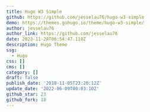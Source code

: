 ```yaml
---
title: Hugo W3 Simple
github: https://github.com/jesselau76/hugo-w3-simple
demo: https://themes.gohugo.io/theme/hugo-w3-simple/
author: jesselau76
author_link: https://github.com/jesselau76
date: 2023-11-28T06:54:47.118Z
description: Hugo Theme
ssg:
  - Hugo
css: []
cms: []
category: []
draft: false
publish_date: '2018-11-05T23:20:12Z'
update_date: '2022-06-09T00:03:10Z'
github_star: 23
github_fork: 18
---
```

